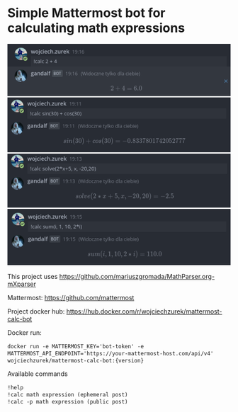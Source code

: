 # Simple Mattermost bot for calculating math expressions

![dashboard](readme/1.png "simple")
![dashboard](readme/2.png "sin")
![dashboard](readme/3.png "solve")
![dashboard](readme/4.png "sum")

This project uses https://github.com/mariuszgromada/MathParser.org-mXparser

Mattermost: https://github.com/mattermost

Project docker hub: https://hub.docker.com/r/wojciechzurek/mattermost-calc-bot

Docker run:
```
docker run -e MATTERMOST_KEY='bot-token' -e MATTERMOST_API_ENDPOINT='https://your-mattermost-host.com/api/v4' wojciechzurek/mattermost-calc-bot:{version}
```
Available commands
```
!help
!calc math expression (ephemeral post)
!calc -p math expression (public post)
```